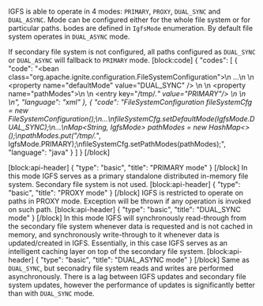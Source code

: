 IGFS is able to operate in 4 modes: `PRIMARY`, `PROXY`, `DUAL_SYNC` and `DUAL_ASYNC`. Mode can be configured either for the whole file system or for particular paths. Ьodes are defined in `IgfsMode` enumeration. By default file system operates in `DUAL_ASYNC` mode. 

If secondary file system is not configured, all paths configured as `DUAL_SYNC` or `DUAL_ASYNC` will fallback to `PRIMARY` mode. 
[block:code]
{
  "codes": [
    {
      "code": "<bean class=\"org.apache.ignite.configuration.FileSystemConfiguration\">\n  ...\n  <!-- Set default mode. -->\n  <property name=\"defaultMode\" value=\"DUAL_SYNC\" />     \n  <!-- Configure '/tmp' and all child paths to work in PRIMARY mode. -->\n  <property name=\"pathModes\">\n    <map>\n      <entry key=\"/tmp/.*\" value=\"PRIMARY\"/>      \n    </map>\n  </property>\n</bean>",
      "language": "xml"
    },
    {
      "code": "FileSystemConfiguration fileSystemCfg = new FileSystemConfiguration();\n...\nfileSystemCfg.setDefaultMode(IgfsMode.DUAL_SYNC);\n...\nMap<String, IgfsMode> pathModes = new HashMap<>();\npathModes.put(\"/tmp/.*\", IgfsMode.PRIMARY);\nfileSystemCfg.setPathModes(pathModes);",
      "language": "java"
    }
  ]
}
[/block]

[block:api-header]
{
  "type": "basic",
  "title": "PRIMARY mode"
}
[/block]
In this mode IGFS serves as a primary standalone distributed in-memory file system. Secondary file system is not used.
[block:api-header]
{
  "type": "basic",
  "title": "PROXY mode"
}
[/block]
IGFS is restricted to operate on paths in PROXY mode. Exception will be thrown if any operation is invoked on such path. 
[block:api-header]
{
  "type": "basic",
  "title": "DUAL_SYNC mode"
}
[/block]
In this mode IGFS will synchronously read-through from the secondary file system whenever data is requested and is not cached in memory, and synchronously write-through to it whenever data is updated/created in IGFS. Essentially, in this case IGFS serves as an intelligent caching layer on top of the secondary file system.
[block:api-header]
{
  "type": "basic",
  "title": "DUAL_ASYNC mode"
}
[/block]
Same as `DUAL_SYNC`, but seconadry file system reads and writes are performed asynchronously.
There is a lag between IGFS updates and secondary file system updates, however the performance of updates is significantly better than with `DUAL_SYNC` mode.